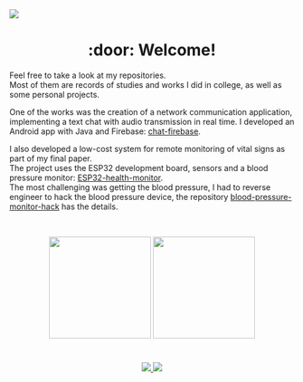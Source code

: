 <!--a href="https://github.com/Andreick">
  <img src="https://img.shields.io/badge/EN-flag.svg?color=555555">
</a-->
<a href="https://github.com/Andreick/Andreick/blob/main/readme/README_PT-BR.md">
  <img  src="https://img.shields.io/badge/PT_BR-flag.svg?color=555555">
</a>

<h1 align="center">:door: Welcome!</h1>

Feel free to take a look at my repositories.  
Most of them are records of studies and works I did in college, as well as some personal projects.

One of the works was the creation of a network communication application, implementing a text chat with audio transmission in real time. I developed an Android app with Java and Firebase: [chat-firebase](https://github.com/Andreick/chat-firebase).

I also developed a low-cost system for remote monitoring of vital signs as part of my final paper.  
The project uses the ESP32 development board, sensors and a blood pressure monitor: [ESP32-health-monitor](https://github.com/Andreick/ESP32-health-monitor).  
The most challenging was getting the blood pressure, I had to reverse engineer to hack the blood pressure device, the repository [blood-pressure-monitor-hack](https://github.com/Andreick/blood-pressure-monitor-hack) has the details.

<br>

<p align="center">
  <img height="180em" src="https://github-readme-stats.vercel.app/api?username=Andreick&show_icons=true&theme=highcontrast">
  <img height="180em" src="https://github-readme-stats.vercel.app/api/top-langs?username=Andreick&layout=compact&theme=highcontrast&langs_count=8&exclude_repo=cracking-codes,automate-the-boring-stuff&hide=ShaderLab,HTML,CSS">
</p>

#

<p align="center">
  <a href="https://www.linkedin.com/in/andreick-gomes-maia-45b9a5204/">
    <img src="https://img.shields.io/badge/LinkedIn-0077B5?style=for-the-badge&logo=linkedin&logoColor=white">
  </a>
  <a href="mailto:andreick.gomes.ismart@gmail.com">
    <img src="https://img.shields.io/badge/Gmail-D14836?style=for-the-badge&logo=gmail&logoColor=white">
  </a>
</p>